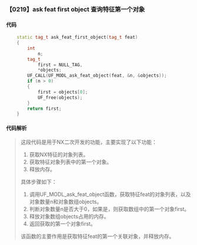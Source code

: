 ### 【0219】ask feat first object 查询特征第一个对象

#### 代码

```cpp
    static tag_t ask_feat_first_object(tag_t feat)  
    {  
        int  
            n;  
        tag_t  
            first = NULL_TAG,  
            *objects;  
        UF_CALL(UF_MODL_ask_feat_object(feat, &n, &objects));  
        if (n > 0)  
        {  
            first = objects[0];  
            UF_free(objects);  
        }  
        return first;  
    }

```

#### 代码解析

> 这段代码是用于NX二次开发的功能，主要实现了以下功能：
>
> 1. 获取NX特征的对象列表。
> 2. 获取特征对象列表中的第一个对象。
> 3. 释放内存。
>
> 具体步骤如下：
>
> 1. 调用UF_MODL_ask_feat_object函数，获取特征feat的对象列表，以及对象数量n和对象数组objects。
> 2. 判断对象数量n是否大于0，如果是，则获取数组中的第一个对象first。
> 3. 释放对象数组objects占用的内存。
> 4. 返回获取的第一个对象first。
>
> 该函数的主要作用是获取特征feat的第一个关联对象，并释放内存。
>
